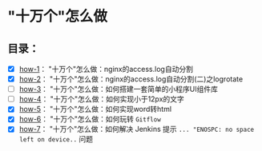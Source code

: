 # "十万个"怎么做

## 目录：

- [x] ︎[how-1](docs/how-1.md)： "十万个"怎么做：nginx的access.log自动分割
- [x] [how-2](docs/how-2.md)： "十万个"怎么做：nginx的access.log自动分割(二)之logrotate
- [ ] [how-3](docs/how-3.md)： "十万个"怎么做：如何搭建一套简单的小程序UI组件库
- [ ] [how-4](docs/how-4.md)： "十万个"怎么做：如何实现小于12px的文字
- [x] [how-5](docs/how-5.md)： "十万个"怎么做：如何实现word转html
- [x] [how-6](docs/how-6.md)： "十万个"怎么做：如何玩转 `Gitflow`
- [x] [how-7](docs/how-7.md)： "十万个"怎么做：如何解决 Jenkins 提示 `... "ENOSPC: no space left on device..` 问题
